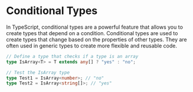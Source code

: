 # Conditional Types

In TypeScript, conditional types are a powerful feature that allows you to create types that depend on a condition. Conditional types are used to create types that change based on the properties of other types. They are often used in generic types to create more flexible and reusable code.

```ts twoslash
// Define a type that checks if a type is an array
type IsArray<T> = T extends any[] ? "yes" : "no";

// Test the IsArray type
type Test1 = IsArray<number>; // "no"
type Test2 = IsArray<string[]>; // "yes"
```
